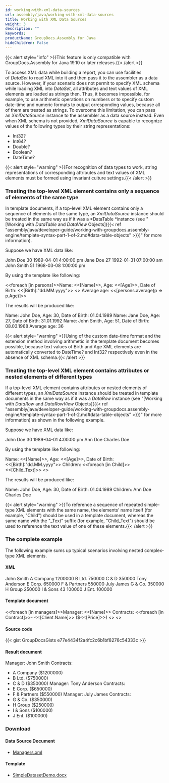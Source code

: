 ```yaml
---
id: working-with-xml-data-sources
url: assembly/java/working-with-xml-data-sources
title: Working with XML Data Sources
weight: 3
description: ""
keywords: 
productName: GroupDocs.Assembly for Java
hideChildren: False
---
```

{{< alert style="info" >}}This feature is only compatible with GroupDocs.Assembly for Java 19.10 or later releases.{{< /alert >}}

To access XML data while building a report, you can use facilities of *DataSet* to read XML into it and then pass it to the assembler as a data source. However, if your scenario does not permit to specify XML schema while loading XML into *DataSet*, all attributes and text values of XML elements are loaded as strings then. Thus, it becomes impossible, for example, to use arithmetic operations on numbers or to specify custom date-time and numeric formats to output orresponding values, because all of them are treated as strings. To overcome this limitation, you can pass an *XmlDataSource* instance to the assembler as a data source instead. Even when XML schema is not provided, *XmlDataSource* is capable to recognize values of the following types by their string representations:

*   Int32?
*   Int64?
*   Double?
*   Boolean?
*   DateTime?

{{< alert style="warning" >}}For recognition of data types to work, string representations of corresponding attributes and text values of XML elements must be formed using invariant culture settings.{{< /alert >}}

### Treating the top-level XML element contains only a sequence of elements of the same type

In template documents, if a top-level XML element contains only a sequence of elements of the same type, an *XmlDataSource* instance should be treated in the same way as if it was a *DataTable *instance (see "[Working with *DataTable* and *DataView* Objects]({{< ref "assembly/java/developer-guide/working-with-groupdocs.assembly-engine/template-syntax-part-1-of-2.md#data-table-objects" >}})" for more information).

Suppose we have XML data like:

<Persons>
   <Person>
      <Name>John Doe</Name>
      <Age>30</Age>
      <Birth>1989-04-01 4:00:00 pm</Birth>
   </Person>
   <Person>
      <Name>Jane Doe</Name>
      <Age>27</Age>
      <Birth>1992-01-31 07:00:00 am</Birth>
   </Person>
   <Person>
      <Name>John Smith</Name>
      <Age>51</Age>
      <Birth>1968-03-08 1:00:00 pm</Birth>
   </Person>
</Persons>

By using the template like following:

  

<<foreach \[in persons\]>>Name: <<\[Name\]>>, Age: <<\[Age\]>>, Date of
Birth: <<\[Birth\]:"dd.MM.yyyy">>
<</foreach>>
Average age: <<\[persons.average(p => p.Age)\]>>

  

The results will be produced like:

Name: John Doe, Age: 30, Date of Birth: 01.04.1989
Name: Jane Doe, Age: 27, Date of Birth: 31.01.1992
Name: John Smith, Age: 51, Date of Birth: 08.03.1968
Average age: 36

{{< alert style="warning" >}}Using of the custom date-time format and the extension method involving arithmetic in the template document becomes possible, because text values of Birth and Age XML elements are automatically converted to DateTime? and Int32? respectively even in the absence of XML schema.{{< /alert >}}

### Treating the top-level XML element contains attributes or nested elements of different types

If a top-level XML element contains attributes or nested elements of different types, an *XmlDataSource* instance should be treated in template documents in the same way as if it was a *DataRow* instance (see "[Working with *DataRow* and *DataRowView* Objects]({{< ref "assembly/java/developer-guide/working-with-groupdocs.assembly-engine/template-syntax-part-1-of-2.md#data-table-objects" >}})" for more information) as shown in the following example.

Suppose we have XML data like:

<Person>
   <Name>John Doe</Name>
   <Age>30</Age>
   <Birth>1989-04-01 4:00:00 pm</Birth>
   <Child>Ann Doe</Child>
   <Child>Charles Doe</Child>
</Person>

By using the template like following:

Name: <<\[Name\]>>, Age: <<\[Age\]>>, Date of Birth:
<<\[Birth\]:"dd.MM.yyyy">>
Children:
<<foreach \[in Child\]>><<\[Child\_Text\]>>
<</foreach>>

The results will be produced like:

Name: John Doe, Age: 30, Date of Birth: 01.04.1989
Children:
Ann Doe
Charles Doe

{{< alert style="warning" >}}To reference a sequence of repeated simple-type XML elements with the same name, the elements’ name itself (for example, "Child") should be used in a template document, whereas the same name with the "_Text" suffix (for example, "Child_Text") should be used to reference the text value of one of these elements.{{< /alert >}}

### The complete example

The following example sums up typical scenarios involving nested complex-type XML elements.

#### XML

<Managers>
   <Manager>
      <Name>John Smith</Name>
      <Contract>
         <Client>
            <Name>A Company</Name>
         </Client>
         <Price>1200000</Price>
      </Contract>
      <Contract>
         <Client>
            <Name>B Ltd.</Name>
         </Client>
         <Price>750000</Price>
      </Contract>
      <Contract>
         <Client>
            <Name>C &amp; D</Name>
         </Client>
         <Price>350000</Price>
      </Contract>
   </Manager>
   <Manager>
      <Name>Tony Anderson</Name>
      <Contract>
         <Client>
            <Name>E Corp.</Name>
         </Client>
         <Price>650000</Price>
      </Contract>
      <Contract>
         <Client>
            <Name>F &amp; Partners</Name>
         </Client>
         <Price>550000</Price>
      </Contract>
   </Manager>
   <Manager>
      <Name>July James</Name>
      <Contract>
         <Client>
            <Name>G &amp; Co.</Name>
         </Client>
         <Price>350000</Price>
      </Contract>
      <Contract>
         <Client>
            <Name>H Group</Name>
         </Client>
         <Price>250000</Price>
      </Contract>
      <Contract>
         <Client>
            <Name>I &amp; Sons</Name>
            43
         </Client>
         <Price>100000</Price>
      </Contract>
      <Contract>
         <Client>
            <Name>J Ent.</Name>
         </Client>
         <Price>100000</Price>
      </Contract>
   </Manager>
</Managers>

#### Template document

<<foreach \[in managers\]>>Manager: <<\[Name\]>>
Contracts:
<<foreach \[in Contract\]>>- <<\[Client.Name\]>> ($<<\[Price\]>>)
<</foreach>>
<</foreach>>

#### Source code

{{< gist GroupDocsGists e77e4434f2a4fc2c6b1bf8276c54333c >}}



#### Result document

Manager: John Smith
Contracts:
- A Company ($1200000)
- B Ltd. ($750000)
- C & D ($350000)
Manager: Tony Anderson
Contracts:
- E Corp. ($650000)
- F & Partners ($550000)
Manager: July James
Contracts:
- G & Co. ($350000)
- H Group ($250000)
- I & Sons ($100000)
- J Ent. ($100000)

### Download

#### Data Source Document

*   [Managers.xml](https://github.com/groupdocs-assembly/GroupDocs.Assembly-for-.NET/blob/master/Examples/Data/Data%20Sources/XML%20DataSource/Managers.xml?raw=true)

#### Template

*   [SimpleDatasetDemo.docx](attachments/85819663/85917711.docx)
